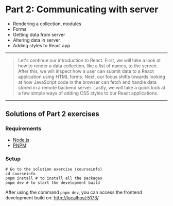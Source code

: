 # Part 2: Communicating with server

- Rendering a collection, modules
- Forms
- Getting data from server
- Altering data in server
- Adding styles to React app

---

> Let's continue our introduction to React. First, we will take a look at how to render a data collection, like a list of names, to the screen. After this, we will inspect how a user can submit data to a React application using HTML forms. Next, our focus shifts towards looking at how JavaScript code in the browser can fetch and handle data stored in a remote backend server. Lastly, we will take a quick look at a few simple ways of adding CSS styles to our React applications.

---

## Solutions of Part 2 exercises

### Requirements

- [Node.js](https://nodejs.org/en)
- [PNPM](https://pnpm.io/)

### Setup

```shell
# Go to the solution exercise (courseinfo)
cd courseinfo
pnpm install # to install all the packages
pnpm dev # to start the development build
```

After using the command `pnpm dev`, you can access the frontend development build on: [http://localhost:5173/](http://localhost:5173/)

